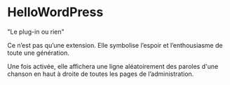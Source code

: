 # HelloWordPress

"Le plug-in ou rien"

Ce n’est pas qu’une extension. Elle symbolise l’espoir et l’enthousiasme de toute une génération. 

Une fois activée, elle affichera une ligne aléatoirement des paroles d'une chanson en haut à droite de toutes les pages de l’administration.
